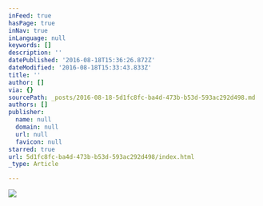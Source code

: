 ```yaml
---
inFeed: true
hasPage: true
inNav: true
inLanguage: null
keywords: []
description: ''
datePublished: '2016-08-18T15:36:26.872Z'
dateModified: '2016-08-18T15:33:43.833Z'
title: ''
author: []
via: {}
sourcePath: _posts/2016-08-18-5d1fc8fc-ba4d-473b-b53d-593ac292d498.md
authors: []
publisher:
  name: null
  domain: null
  url: null
  favicon: null
starred: true
url: 5d1fc8fc-ba4d-473b-b53d-593ac292d498/index.html
_type: Article

---
```

![](https://the-grid-user-content.s3-us-west-2.amazonaws.com/605523f3-7c4e-4742-a4ce-ca9f93925b56.jpg)